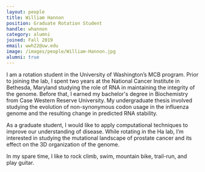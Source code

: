 ```yaml
---
layout: people
title: William Hannon
position: Graduate Rotation Student
handle: whannon
category: alumni
joined: Fall 2019
email: wwh22@uw.edu
image: /images/people/William-Hannon.jpg
alumni: true
---
```


I  am a rotation student in the University of Washington’s MCB program. Prior to joining the lab, I spent two years at the National Cancer Institute in Bethesda, Maryland studying the role of RNA in maintaining the integrity of the genome. Before that, I earned  my bachelor's degree in Biochemistry from Case Western Reserve University. My undergraduate thesis involved studying the evolution of non-synonymous codon usage in the influenza genome and the resulting change in predicted RNA stability. 

As a graduate student, I would like to apply computational techniques to improve our understanding of disease. While rotating in the Ha lab, I’m interested in studying the mutational landscape of prostate cancer and its effect on the 3D organization of the genome. 

In  my spare time, I like to rock climb, swim, mountain bike, trail-run, and play guitar. 
